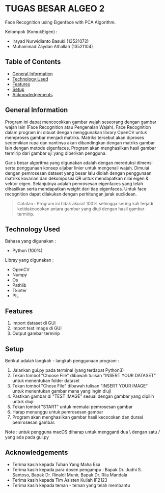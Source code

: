 # TUGAS BESAR ALGEO 2
Face Recognition using Eigenface with PCA Algorithm.

Kelompok (KomukEigen) :
  - Irsyad Nurwidianto Basuki (13521072)
  - Muhammad Zaydan Athallah (13521104)

## Table of Contents
* [General Information](#general-information)
* [Technology Used](#technologies-used)
* [Features](#features)
* [Setup](#setup)
* [Acknowledgements](#acknowledgements)

## General Information
Program ini dapat mencocokkan gambar wajah seseorang dengan gambar wajah lain (Face Recognition atau Pengenalan Wajah). Face Recognition dalam program ini dibuat dengan menggunakan library OpenCV untuk memproses gambar menjadi matriks. Matriks tersebut akan diproses sedemikian rupa dan nantinya akan dibandingkan dengan matriks gambar lain dengan metode eigenfaces. Program akan menghasilkan hasil gambar termirip dari gambar uji yang diberikan pengguna.

Garis besar algoritma yang digunakan adalah dengan mereduksi dimensi serta penggunaan konsep aljabar linier untuk mengenali wajah. Dimulai dengan pemrosesan dataset yang besar lalu diolah dengan penggunaan matriks kovarian dan dekomposisi QR untuk mendapatkan nilai eigen & vektor eigen. Selanjutnya adalah pemrosesan eigenfaces yang telah dihasilkan serta mendapatkan weight dari tiap eigenfaces. Untuk face recognition dapat dilakukan dengan perhitungan jarak euclidean.

> Catatan : Program ini tidak akurat 100% sehingga sering kali terjadi ketidakcocokan antara gambar yang diuji dengan hasil gambar termirip.


## Technology Used
Bahasa yang digunakan :
- Python (100%)

Libray yang digunakan : 
- OpenCV
- Numpy
- Os
- Pathlib
- Tkinter
- PIL


## Features
1. Import dataset di GUI
2. Import test image di GUI
3. Output gambar termirip


## Setup
Berikut adalah langkah - langkah penggunaan program :
1. Jalankan gui.py pada terminal (yang terdapat Python3)
2. Tekan tombol "Choose File" dibawah tulisan "INSERT YOUR DATASET" untuk menentukan folder dataset
3. Tekan tombol "Chose File" dibawah tulisan "INSERT YOUR IMAGE" untuk menentukan gambar mana yang ingin diuji
4. Pastikan gambar di "TEST IMAGE" sesuai dengan gambar yang dipilih untuk diuji
5. Tekan tombol "START" untuk memulai pemrosesan gambar
6. Harap menunggu untuk pemrosesan gambar
7. Program akan menghasilkan gambar hasil kecocokan dan durasi pemrosesan gambar.

Note : untuk pengguna macOS diharap untuk mengganti dua \ dengan satu / yang ada pada gui.py


## Acknowledgements
- Terima kasih kepada Tuhan Yang Maha Esa
- Terima kasih kepada para dosen pengampu : Bapak Dr. Judhi S. Santoso, Bapak Dr. Rinaldi Munir, Bapak Dr. Rila Mandala
- Terima kasih kepada Tim Asisten Kuliah IF2123
- Terima kasih kepada teman - teman yang telah membantu
